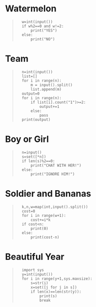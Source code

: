 # Watermelon
>		w=int(input())
>		if w%2==0 and w!=2:
>			print("YES")
>		else:
>			print("NO")

# Team
>		n=int(input())
>		list=[]
>		for i in range(n):
>		    m = input().split()
>		    list.append(m)
>		output=0
>		for i in range(n):
>		    if list[i].count("1")>=2:
>		        output+=1
>		    else:
>		        pass
>		print(output)

# Boy or Girl
>		n=input()
>		s=set([*n])
>		if len(s)%2==0:
>		    print("CHAT WITH HER!")
>		else:
>		    print("IGNORE HIM!")

# Soldier and Bananas
>		k,n,w=map(int,input().split())
>		cost=0
>		for i in range(w+1):
>		    cost+=i*k
>		if cost<n:
>		    print(0)
>		else:
>		    print(cost-n)

# Beautiful Year
>		import sys
>		y=int(input())
>		for i in range(y+1,sys.maxsize):
>		    s=str(i)
>		    x=set([j for j in s])
>		    if len(x)==len(str(y)):
>		        print(s)
>		        break
